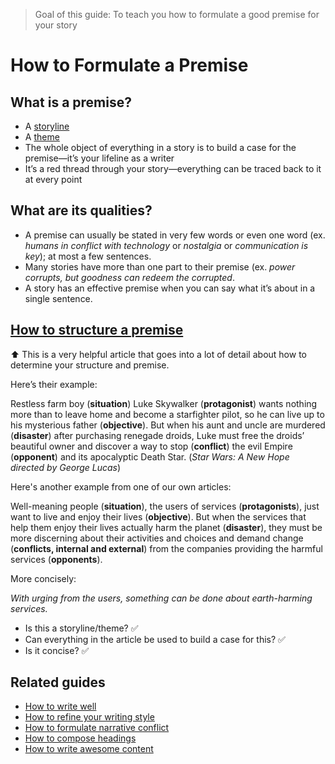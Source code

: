 >Goal of this guide: To teach you how to formulate a good premise for your story

# How to Formulate a Premise

## What is a premise?
* A [storyline](https://en.wikipedia.org/wiki/Storyline)
* A [theme](https://en.wikipedia.org/wiki/Theme_(narrative))
* The whole object of everything in a story is to build a case for the premise—it’s your lifeline as a writer
* It’s a red thread through your story—everything can be traced back to it at every point

## What are its qualities?
* A premise can usually be stated in very few words or even one word (ex. *humans in conflict with technology* or *nostalgia* or *communication is key*); at most a few sentences.
* Many stories have more than one part to their premise (ex. *power corrupts, but goodness can redeem the corrupted*.
* A story has an effective premise when you can say what it’s about in a single sentence.

## [How to structure a premise](http://www.helpingwritersbecomeauthors.com/find-overlooked-ingredient-successfully-marketing-book/)
⬆️ This is a very helpful article that goes into a lot of detail about how to determine your structure and premise.

Here’s their example:

Restless farm boy (**situation**) Luke Skywalker (**protagonist**) wants nothing more than to leave home and become a starfighter pilot, so he can live up to his mysterious father (**objective**). But when his aunt and uncle are murdered (**disaster**) after purchasing renegade droids, Luke must free the droids’ beautiful owner and discover a way to stop (**conflict**) the evil Empire (**opponent**) and its apocalyptic Death Star. (*Star Wars: A New Hope directed by George Lucas*)


Here's another example from one of our own articles:

Well-meaning people (**situation**), the users of services (**protagonists**), just want to live and enjoy their lives (**objective**). But when the services that help them enjoy their lives actually harm the planet (**disaster**), they must be more discerning about their activities and choices and demand change (**conflicts, internal and external**) from the companies providing the harmful services (**opponents**).

More concisely:

*With urging from the users, something can be done about earth-harming services.*
* Is this a storyline/theme? ✅
* Can everything in the article be used to build a case for this? ✅
* Is it concise? ✅

## Related guides
* [How to write well](../writing-guide/readme.md)
* [How to refine your writing style](../refine-your-writing-style/readme.md)
* [How to formulate narrative conflict](../formulate-narrative-conflict/readme.md)
* [How to compose headings](../compose-great-headings/readme.md)
* [How to write awesome content](../write-awesome-content/readme.md)
